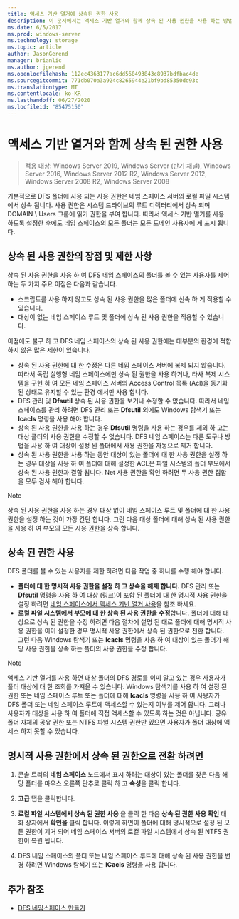 ```yaml
---
title: 액세스 기반 열거에 상속된 권한 사용
description: 이 문서에서는 액세스 기반 열거와 함께 상속 된 사용 권한을 사용 하는 방법을 설명 합니다.
ms.date: 6/5/2017
ms.prod: windows-server
ms.technology: storage
ms.topic: article
author: JasonGerend
manager: brianlic
ms.author: jgerend
ms.openlocfilehash: 112ec4363177ac6dd560493843c8937bdfbac4de
ms.sourcegitcommit: 771db070a3a924c8265944e21bf9bd85350dd93c
ms.translationtype: MT
ms.contentlocale: ko-KR
ms.lasthandoff: 06/27/2020
ms.locfileid: "85475150"
---
```

# <a name="using-inherited-permissions-with-access-based-enumeration"></a>액세스 기반 열거와 함께 상속 된 권한 사용

> 적용 대상: Windows Server 2019, Windows Server (반기 채널), Windows Server 2016, Windows Server 2012 R2, Windows Server 2012, Windows Server 2008 R2, Windows Server 2008

기본적으로 DFS 폴더에 사용 되는 사용 권한은 네임 스페이스 서버의 로컬 파일 시스템에서 상속 됩니다. 사용 권한은 시스템 드라이브의 루트 디렉터리에서 상속 되며 DOMAIN \\ Users 그룹에 읽기 권한을 부여 합니다. 따라서 액세스 기반 열거를 사용 하도록 설정한 후에도 네임 스페이스의 모든 폴더는 모든 도메인 사용자에 게 표시 됩니다.

## <a name="advantages-and-limitations-of-inherited-permissions"></a>상속 된 사용 권한의 장점 및 제한 사항

상속 된 사용 권한을 사용 하 여 DFS 네임 스페이스의 폴더를 볼 수 있는 사용자를 제어 하는 두 가지 주요 이점은 다음과 같습니다.

-   스크립트를 사용 하지 않고도 상속 된 사용 권한을 많은 폴더에 신속 하 게 적용할 수 있습니다.
-   대상이 없는 네임 스페이스 루트 및 폴더에 상속 된 사용 권한을 적용할 수 있습니다.

이점에도 불구 하 고 DFS 네임 스페이스의 상속 된 사용 권한에는 대부분의 환경에 적합 하지 않은 많은 제한이 있습니다.

-   상속 된 사용 권한에 대 한 수정은 다른 네임 스페이스 서버에 복제 되지 않습니다. 따라서 독립 실행형 네임 스페이스에만 상속 된 권한을 사용 하거나, 타사 복제 시스템을 구현 하 여 모든 네임 스페이스 서버의 Access Control 목록 (Acl)을 동기화 된 상태로 유지할 수 있는 환경 에서만 사용 합니다.
-   DFS 관리 및 **Dfsutil** 상속 된 사용 권한을 보거나 수정할 수 없습니다. 따라서 네임 스페이스를 관리 하려면 DFS 관리 또는 **Dfsutil** 외에도 Windows 탐색기 또는 **Icacls** 명령을 사용 해야 합니다.
-   상속 된 사용 권한을 사용 하는 경우 **Dfsutil** 명령을 사용 하는 경우를 제외 하 고는 대상 폴더의 사용 권한을 수정할 수 없습니다. DFS 네임 스페이스는 다른 도구나 방법을 사용 하 여 대상이 설정 된 폴더에서 사용 권한을 자동으로 제거 합니다.
-   상속 된 사용 권한을 사용 하는 동안 대상이 있는 폴더에 대 한 사용 권한을 설정 하는 경우 대상을 사용 하 여 폴더에 대해 설정한 ACL은 파일 시스템의 폴더 부모에서 상속 된 사용 권한과 결합 됩니다. Net 사용 권한을 확인 하려면 두 사용 권한 집합을 모두 검사 해야 합니다.

> [!NOTE]
> 상속 된 사용 권한을 사용 하는 경우 대상 없이 네임 스페이스 루트 및 폴더에 대 한 사용 권한을 설정 하는 것이 가장 간단 합니다. 그런 다음 대상 폴더에 대해 상속 된 사용 권한을 사용 하 여 부모의 모든 사용 권한을 상속 합니다.

## <a name="using-inherited-permissions"></a>상속 된 권한 사용

DFS 폴더를 볼 수 있는 사용자를 제한 하려면 다음 작업 중 하나를 수행 해야 합니다.

-   **폴더에 대 한 명시적 사용 권한을 설정 하 고 상속을 해제 합니다.** DFS 관리 또는 **Dfsutil** 명령을 사용 하 여 대상 (링크)이 포함 된 폴더에 대 한 명시적 사용 권한을 설정 하려면 [네임 스페이스에서 액세스 기반 열거 사용](enable-access-based-enumeration-on-a-namespace.md)을 참조 하세요.
-   **로컬 파일 시스템에서 부모에 대 한 상속 된 사용 권한을 수정**합니다. 폴더에 대해 대상으로 상속 된 권한을 수정 하려면 다음 절차에 설명 된 대로 폴더에 대해 명시적 사용 권한을 이미 설정한 경우 명시적 사용 권한에서 상속 된 권한으로 전환 합니다. 그런 다음 Windows 탐색기 또는 **Icacls** 명령을 사용 하 여 대상이 있는 폴더가 해당 사용 권한을 상속 하는 폴더의 사용 권한을 수정 합니다.

> [!NOTE]
> 액세스 기반 열거를 사용 하면 대상 폴더의 DFS 경로를 이미 알고 있는 경우 사용자가 폴더 대상에 대 한 조회를 가져올 수 있습니다. Windows 탐색기를 사용 하 여 설정 된 권한 또는 네임 스페이스 루트 또는 폴더에 대해 **Icacls** 명령을 사용 하 여 사용자가 DFS 폴더 또는 네임 스페이스 루트에 액세스할 수 있는지 여부를 제어 합니다. 그러나 사용자가 대상을 사용 하 여 폴더에 직접 액세스할 수 있도록 하는 것은 아닙니다. 공유 폴더 자체의 공유 권한 또는 NTFS 파일 시스템 권한만 있으면 사용자가 폴더 대상에 액세스 하지 못할 수 있습니다.

## <a name="to-switch-from-explicit-permissions-to-inherited-permissions"></a>명시적 사용 권한에서 상속 된 권한으로 전환 하려면

1.  콘솔 트리의 **네임 스페이스** 노드에서 표시 하려는 대상이 있는 폴더를 찾은 다음 해당 폴더를 마우스 오른쪽 단추로 클릭 하 고 **속성**을 클릭 합니다.

2.  **고급** 탭을 클릭합니다.

3.  **로컬 파일 시스템에서 상속 된 권한 사용** 을 클릭 한 다음 **상속 된 권한 사용 확인** 대화 상자에서 **확인을** 클릭 합니다. 이렇게 하면이 폴더에 대해 명시적으로 설정 된 모든 권한이 제거 되어 네임 스페이스 서버의 로컬 파일 시스템에서 상속 된 NTFS 권한이 복원 됩니다.

4.  DFS 네임 스페이스의 폴더 또는 네임 스페이스 루트에 대해 상속 된 사용 권한을 변경 하려면 Windows 탐색기 또는 **ICacls** 명령을 사용 합니다.

## <a name="additional-references"></a>추가 참조

-   [DFS 네임스페이스 만들기](create-a-dfs-namespace.md)
